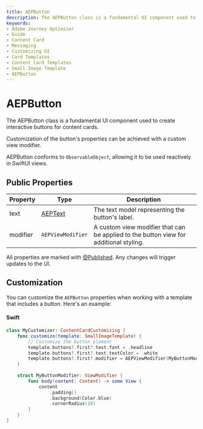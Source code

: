 ```yaml
---
title: AEPButton
description: The AEPButton class is a fundamental UI component used to create interactive buttons for content cards.
keywords:
- Adobe Journey Optimizer
- Guide
- Content Card
- Messaging
- Customizing UI
- Card Templates
- Content Card Templates
- Small Image Template
- AEPButton
---
```


# AEPButton

The AEPButton class is a fundamental UI component used to create interactive buttons for content cards.

Customization of the button's properties can be achieved with a custom view modifier.

AEPButton conforms to `ObservableObject`, allowing it to be used reactively in SwiftUI views.

## Public Properties

| Property |	Type |	Description |
| --- | --- | --- |
| text | [AEPText](aeptext.md) |	The text model representing the button's label. |
| modifier |	`AEPViewModifier` |	A custom view modifier that can be applied to the button view for additional styling. |

<InlineAlert variant="info" slots="text"/>

All properties are marked with [@Published](https://developer.apple.com/documentation/combine/published). Any changes will trigger updates to the UI.

## Customization

You can customize the `AEPButton` properties when working with a template that includes a button. Here's an example:

<CodeBlock slots="heading, code" repeat="1" languages="Swift" />

#### Swift

```swift
class MyCustomizer: ContentCardCustomizing {
    func customize(template: SmallImageTemplate) {
        // Customize the button element
        template.buttons?.first?.text.font = .headline
        template.buttons?.first?.text.textColor = .white
        template.buttons?.first?.modifier = AEPViewModifier(MyButtonModifier())
    }
    
    struct MyButtonModifier: ViewModifier {
        func body(content: Content) -> some View {
            content
                .padding()
                .background(Color.blue)
                .cornerRadius(10)
        }
    }
}
```
